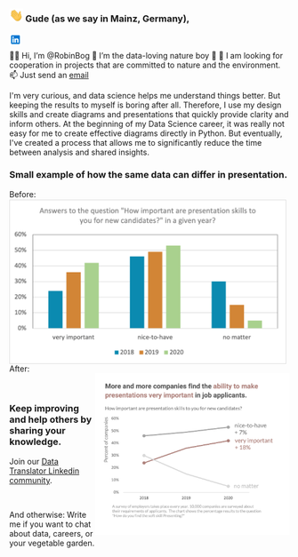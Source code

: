 ### <img src="waving-hand.gif" width="25"/> Gude (as we say in Mainz, Germany),

<a href="https://www.linkedin.com/in/robinbogon/">
  <img align="left" alt="Robins Linkedin" width="22px" src="ln.png" />
</a>

<br />

👋🏼 Hi, I’m @RobinBog
👀 I’m the data-loving nature boy 🌱
💞️ I am looking for cooperation in projects that are committed to nature and the environment.
📫 Just send an [email](mailto:Robin.Bogon@gmx.net)

I'm very curious, and data science helps me understand things better.
But keeping the results to myself is boring after all. Therefore, I use my design skills and create diagrams and presentations that quickly provide clarity and inform others.
At the beginning of my Data Science career, it was really not easy for me to create effective diagrams directly in Python. But eventually, I've created a process that allows me to significantly reduce the time between analysis and shared insights.

### Small example of how the same data can differ in presentation.

Before:
<br />
<img align="left" alt="Data-Visualization-Before" width="500px" src="Before-Data-visualization.png" />

<br />

After:
<br />
<img align="right" alt="Data-Visualization-After" width="350px" src="After-Data-visualization.png" />

<br />

### Keep improving and help others by sharing your knowledge.
Join our [Data Translator Linkedin community](https://www.linkedin.com/groups/12567001/).

<br />

And otherwise:
Write me if you want to chat about data, careers, or your vegetable garden.
